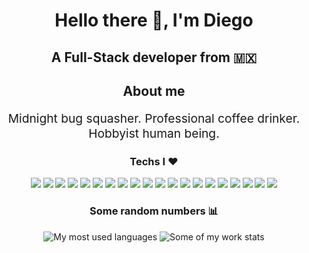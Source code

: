 <h1 align="center">Hello there 👋, I'm Diego</h1>
<h2 align="center">A Full-Stack developer from 🇲🇽</h2>
<h2 align="center">About me</h2>
<p align='center' style='font-size:1.2rem;' >Midnight bug squasher. Professional coffee drinker. Hobbyist human being.</p>
<h3 align="center">Techs I ♥</h3>
<div style="display:flex;justify-content:center;align-items:center;flex-wrap:wrap;margin:10px;"><div align='center' style="gap:10px;"><img style="" src="https://img.shields.io/badge/Bootstrap-563D7C?style=for-the-badge&logo=bootstrap&logoColor=white">
<img style="" src="https://img.shields.io/badge/Chai-A30701?style=for-the-badge&logo=chai&logoColor=white">
<img style="" src="https://img.shields.io/badge/Dart-0175C2?style=for-the-badge&logo=dart&logoColor=white">
<img style="" src="https://img.shields.io/badge/Express.js-000000?style=for-the-badge&logo=express&logoColor=white">
<img style="" src="https://img.shields.io/badge/Figma-F24E1E?style=for-the-badge&logo=figma&logoColor=white">
<img style="" src="https://img.shields.io/badge/Firebase-ffca28?style=for-the-badge&logo=firebase&logoColor=white">
<img style="" src="https://img.shields.io/badge/Flutter-02569B?style=for-the-badge&logo=flutter&logoColor=white">
<img style="" src="https://img.shields.io/badge/Heroku-430098?style=for-the-badge&logo=heroku&logoColor=white">
<img style="" src="https://img.shields.io/badge/Insomnia-5849be?style=for-the-badge&logo=insomnia&logoColor=white">
<img style="" src="https://img.shields.io/badge/LaTeX-47A141?style=for-the-badge&logo=latex&logoColor=white">
<img style="" src="https://img.shields.io/badge/Material%20UI-007FFF?style=for-the-badge&logo=mui&logoColor=white">
<img style="" src="https://img.shields.io/badge/MongoDB-4EA94B?style=for-the-badge&logo=mongodb&logoColor=white">
<img style="" src="https://img.shields.io/badge/Netlify-00C7B7?style=for-the-badge&logo=netlify&logoColor=white">
<img style="" src="https://img.shields.io/badge/Next.js-000000?style=for-the-badge&logo=nextdotjs&logoColor=white">
<img style="" src="https://img.shields.io/badge/React-20232A?style=for-the-badge&logo=react&logoColor=white">
<img style="" src="https://img.shields.io/badge/React_Native-20232A?style=for-the-badge&logo=react&logoColor=white">
<img style="" src="https://img.shields.io/badge/Redux-593D88?style=for-the-badge&logo=redux&logoColor=white">
<img style="" src="https://img.shields.io/badge/Sass-CC6699?style=for-the-badge&logo=sass&logoColor=white">
<img style="" src="https://img.shields.io/badge/TypeScript-007ACC?style=for-the-badge&logo=typescript&logoColor=white">
<img style="" src="https://img.shields.io/badge/Vercel-000000?style=for-the-badge&logo=vercel&logoColor=white"></div></div>
<h3 align="center">Some random numbers 📊</h3>
<div align='center'><img style= align='center' src='https://github-readme-stats.vercel.app/api/top-langs/?username=POWRFULCOW89&layout=compact&hide=html,css,scss&langs_count=6&theme=dark&bg_color=#0d1117&hide_border=true' alt='My most used languages' />
<img style= align='center' src='https://github-readme-streak-stats.herokuapp.com/?user=POWRFULCOW89&theme=dark&background=0d1117&stroke=1e7ffe&ring=1e7ffe&fire=1e7ffe&currStreakLabel=1e7ffe&hide_border=true' alt='Some of my work stats' /></div>